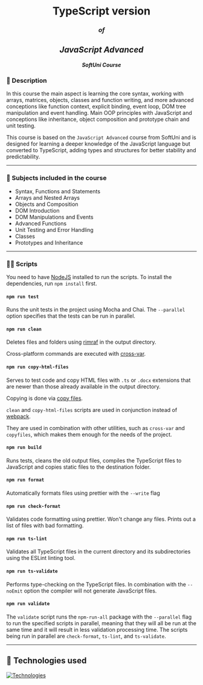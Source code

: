 # <div align="center">TypeScript version</div>
### <div align="center">_of_</div>
## <div align="center">_JavaScript Advanced_</div>

#### <div align="center">_SoftUni Course_</div>

### :scroll: Description

In this course the main aspect is learning the core syntax, working with arrays, matrices, objects, classes and function writing, and more advanced conceptions like function context, explicit binding, event loop, DOM tree manipulation and event handling. Main OOP principles with JavaScript and conceptions like inheritance, object composition and prototype chain and unit testing.

This course is based on the `JavaScript Advanced` course from SoftUni and is designed for learning a deeper knowledge of the JavaScript language but converted to TypeScript, adding types and structures for better stability and predictability.

<hr>

### :bookmark_tabs: Subjects included in the course

- Syntax, Functions and Statements
- Arrays and Nested Arrays
- Objects and Composition
- DOM Introduction
- DOM Manipulations and Events
- Advanced Functions
- Unit Testing and Error Handling
- Classes
- Prototypes and Inheritance

<hr>

### :woman_juggling: Scripts

You need to have [NodeJS](https://nodejs.org/en/) installed to run the scripts. To install the dependencies, run `npm install` first.

#### `npm run test`

Runs the unit tests in the project using Mocha and Chai. The `--parallel` option specifies that the tests can be run in parallel.

#### `npm run clean`

Deletes files and folders using [rimraf](https://www.npmjs.com/package/rimraf) in the output directory.

Cross-platform commands are executed with [cross-var](https://www.npmjs.com/package/cross-var-src-patch).

#### `npm run copy-html-files`

Serves to test code and copy HTML files with `.ts` or `.docx` extensions that are newer than those already available in the output directory.

Copying is done via [copy files](https://www.npmjs.com/package/copyfiles).

`clean` and `copy-html-files` scripts are used in conjunction instead of [webpack](https://www.npmjs.com/package/webpack). 

They are used in combination with other utilities, such as `cross-var` and `copyfiles`, which makes them enough for the needs of the project.

#### `npm run build`

Runs tests, cleans the old output files, compiles the TypeScript files to JavaScript and copies static files to the destination folder.

#### `npm run format`

Automatically formats files using prettier with the `--write` flag

#### `npm run check-format`

Validates code formatting using prettier. Won't change any files. Prints out a list of files with bad formatting.

#### `npm run ts-lint`

Validates all TypeScript files in the current directory and its subdirectories using the ESLint linting tool.

#### `npm run ts-validate`

Performs type-checking on the TypeScript files. In combination with the `--noEmit` option the compiler will not generate JavaScript files.

#### `npm run validate`

The `validate` script runs the `npm-run-all` package with the `--parallel` flag to run the specified scripts in parallel, meaning that they will all be run at the same time and it will result in less validation processing time. The scripts being run in parallel are `check-format`, `ts-lint`, and `ts-validate`.

<hr>

## :briefcase: Technologies used

[![Technologies](https://skills.thijs.gg/icons?i=ts,js,html,css)](https://skills.thijs.gg)
